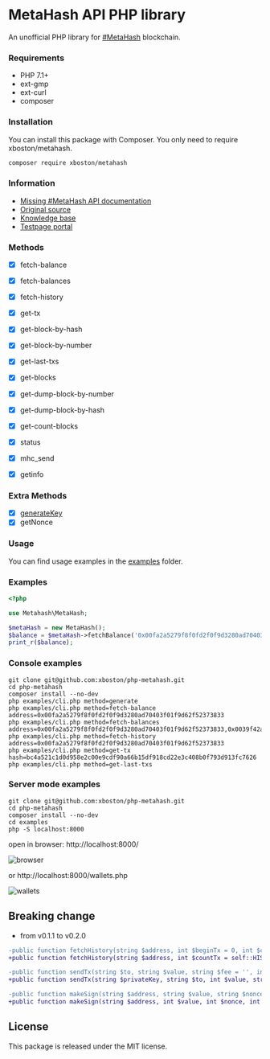 # MetaHash API PHP library

An unofficial PHP library for [#MetaHash](https://metahash.org ) blockchain.

### Requirements

- PHP 7.1+
- ext-gmp
- ext-curl
- composer

### Installation
You can install this package with Composer. You only need to require xboston/metahash.

```bash
composer require xboston/metahash
```

### Information

- [Missing #MetaHash API documentation](https://github.com/xboston/metahash-api)
- [Original source](https://github.com/metahashorg/crypt_example_php)
- [Knowledge base](https://developers.metahash.org)
- [Testpage portal](http://testpage.metahash.org/)

### Methods

- [x] fetch-balance
- [x] fetch-balances
- [x] fetch-history
- [x] get-tx
- [x] get-block-by-hash
- [x] get-block-by-number
- [x] get-last-txs
- [x] get-blocks
- [x] get-dump-block-by-number
- [x] get-dump-block-by-hash
- [x] get-count-blocks
- [x] status
- [x] mhc_send
- [x] getinfo


### Extra Methods
- [x] [generateKey](https://developers.metahash.org/hc/en-us/articles/360002712193-Getting-started-with-Metahash-network)
- [x] getNonce

### Usage
You can find usage examples in the [examples](https://github.com/xboston/php-metahash/examples) folder.

### Examples
```php
<?php

use Metahash\MetaHash;

$metaHash = new MetaHash();
$balance = $metaHash->fetchBalance('0x00fa2a5279f8f0fd2f0f9d3280ad70403f01f9d62f52373833');
print_r($balance);
```

### Console examples
```shell
git clone git@github.com:xboston/php-metahash.git
cd php-metahash
composer install --no-dev
php examples/cli.php method=generate
php examples/cli.php method=fetch-balance address=0x00fa2a5279f8f0fd2f0f9d3280ad70403f01f9d62f52373833
php examples/cli.php method=fetch-balances address=0x00fa2a5279f8f0fd2f0f9d3280ad70403f01f9d62f52373833,0x0039f42ad734606d250ea0b0151d4aeab6b4edc6587c4b27ef
php examples/cli.php method=fetch-history address=0x00fa2a5279f8f0fd2f0f9d3280ad70403f01f9d62f52373833
php examples/cli.php method=get-tx  hash=bc4a521c1d0d958e2c00e9cdf90a66b15df918cd22e3c408b0f793d913fc7626
php examples/cli.php method=get-last-txs
```

### Server mode examples

```
git clone git@github.com:xboston/php-metahash.git
cd php-metahash
composer install --no-dev
cd examples
php -S localhost:8000
```

open in browser: http://localhost:8000/ 

![browser](https://raw.githubusercontent.com/xboston/php-metahash/master/media/browser.png)


or http://localhost:8000/wallets.php

![wallets](https://raw.githubusercontent.com/xboston/php-metahash/master/media/wallets.png)


## Breaking change

- from v0.1.1 to v0.2.0
```diff
-public function fetchHistory(string $address, int $beginTx = 0, int $countTx = self::HISTORY_LIMIT)
+public function fetchHistory(string $address, int $countTx = self::HISTORY_LIMIT, int $beginTx = 0)

-public function sendTx(string $to, string $value, string $fee = '', int $nonce = 1, string $data = '', string $key = '', string $sign = '')
+public function sendTx(string $privateKey, string $to, int $value, string $data = '', int $nonce = 1, int $fee = 0)

-public function makeSign(string $address, string $value, string $nonce, int $fee = 0, string $data = '')
+public function makeSign(string $address, int $value, int $nonce, int $fee = 0, string $data = '')
```

## License

This package is released under the MIT license.

